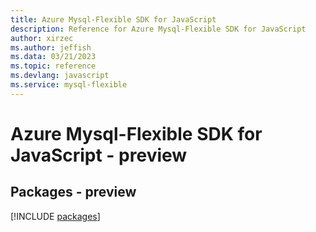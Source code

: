 ```yaml
---
title: Azure Mysql-Flexible SDK for JavaScript
description: Reference for Azure Mysql-Flexible SDK for JavaScript
author: xirzec
ms.author: jeffish
ms.data: 03/21/2023
ms.topic: reference
ms.devlang: javascript
ms.service: mysql-flexible
---
```

# Azure Mysql-Flexible SDK for JavaScript - preview
## Packages - preview
[!INCLUDE [packages](mysql-flexible-index.md)]